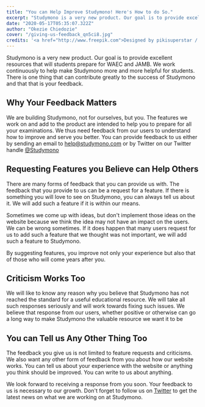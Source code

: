 ```yaml
---
title: "You can Help Improve Studymono! Here's How to do So."
excerpt: "Studymono is a very new product. Our goal is to provide excellent resources that will students prepare for WAEC and JAMB. We work continuously to help make Studymono more and more helpful for students. There is one thing that can contribute greatly to the success of Studymono and that that is your feedback."
date: "2020-05-17T05:35:07.322Z"
author: "Okezie Chiedozie"
cover: "/giving-us-feedback_qn5ci8.jpg"
credits: '<a href="http://www.freepik.com">Designed by pikisuperstar / Freepik</a>'
---
```


Studymono is a very new product. Our goal is to provide excellent resources that will students prepare for WAEC and JAMB. We work continuously to help make Studymono more and more helpful for students. There is one thing that can contribute greatly to the success of Studymono and that that is your feedback.

## Why Your Feedback Matters

We are building Studymono, not for ourselves, but you. The features we work on and add to the product are intended to help you to prepare for all your examinations. We thus need feedback from our users to understand how to improve and serve you better. You can provide feedback to us either by sending an email to [help@studymono.com](mailto:help@studymono.com) or by Twitter on our Twitter handle [@Studymono](https://twitter.com/StudyMono)

## Requesting Features you Believe can Help Others

There are many forms of feedback that you can provide us with. The feedback that you provide to us can be a request for a feature. If there is something you will love to see on Studymono, you can always tell us about it. We will add such a feature if it is within our means.  

Sometimes we come up with ideas, but don't implement those ideas on the website because we think the idea may not have an impact on the users. We can be wrong sometimes. If it does happen that many users request for us to add such a feature that we thought was not important, we will add such a feature to Studymono.

By suggesting features, you improve not only your experience but also that of those who will come years after you.

## Criticism Works Too

We will like to know any reason why you believe that Studymono has not reached the standard for a useful educational resource. We will take all such responses seriously and will work towards fixing such issues. We believe that response from our users, whether positive or otherwise can go a long way to make Studymono the valuable resource we want it to be

## You can Tell us Any Other Thing Too

The feedback you give us is not limited to feature requests and criticisms. We also want any other form of feedback from you about how our website works. You can tell us about your experience with the website or anything you think should be improved. You can write to us about anything.

We look forward to receiving a response from you soon. Your feedback to us is necessary to our growth. Don't forget to follow us on [Twitter](https://twitter.com/StudyMono) to get the latest news on what we are working on at Studymono.